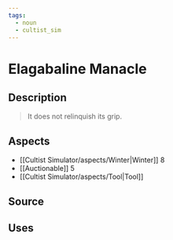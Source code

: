 ```yaml
---
tags:
  - noun
  - cultist_sim
---
```


# Elagabaline Manacle

## Description

> It does not relinquish its grip.

## Aspects
- [[Cultist Simulator/aspects/Winter|Winter]] 8
- [[Auctionable]] 5
- [[Cultist Simulator/aspects/Tool|Tool]]
## Source

## Uses